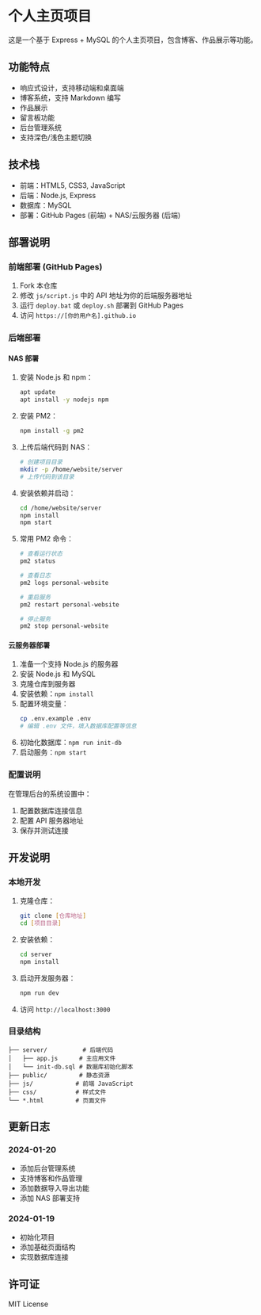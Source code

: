 # 个人主页项目

这是一个基于 Express + MySQL 的个人主页项目，包含博客、作品展示等功能。

## 功能特点

- 响应式设计，支持移动端和桌面端
- 博客系统，支持 Markdown 编写
- 作品展示
- 留言板功能
- 后台管理系统
- 支持深色/浅色主题切换

## 技术栈

- 前端：HTML5, CSS3, JavaScript
- 后端：Node.js, Express
- 数据库：MySQL
- 部署：GitHub Pages (前端) + NAS/云服务器 (后端)

## 部署说明

### 前端部署 (GitHub Pages)

1. Fork 本仓库
2. 修改 `js/script.js` 中的 API 地址为你的后端服务器地址
3. 运行 `deploy.bat` 或 `deploy.sh` 部署到 GitHub Pages
4. 访问 `https://[你的用户名].github.io`

### 后端部署

#### NAS 部署
1. 安装 Node.js 和 npm：
   ```bash
   apt update
   apt install -y nodejs npm
   ```

2. 安装 PM2：
   ```bash
   npm install -g pm2
   ```

3. 上传后端代码到 NAS：
   ```bash
   # 创建项目目录
   mkdir -p /home/website/server
   # 上传代码到该目录
   ```

4. 安装依赖并启动：
   ```bash
   cd /home/website/server
   npm install
   npm start
   ```

5. 常用 PM2 命令：
   ```bash
   # 查看运行状态
   pm2 status
   
   # 查看日志
   pm2 logs personal-website
   
   # 重启服务
   pm2 restart personal-website
   
   # 停止服务
   pm2 stop personal-website
   ```

#### 云服务器部署
1. 准备一个支持 Node.js 的服务器
2. 安装 Node.js 和 MySQL
3. 克隆仓库到服务器
4. 安装依赖：`npm install`
5. 配置环境变量：
   ```bash
   cp .env.example .env
   # 编辑 .env 文件，填入数据库配置等信息
   ```
6. 初始化数据库：`npm run init-db`
7. 启动服务：`npm start`

### 配置说明

在管理后台的系统设置中：

1. 配置数据库连接信息
2. 配置 API 服务器地址
3. 保存并测试连接

## 开发说明

### 本地开发

1. 克隆仓库：
   ```bash
   git clone [仓库地址]
   cd [项目目录]
   ```

2. 安装依赖：
   ```bash
   cd server
   npm install
   ```

3. 启动开发服务器：
   ```bash
   npm run dev
   ```

4. 访问 `http://localhost:3000`

### 目录结构

```
├── server/          # 后端代码
│   ├── app.js      # 主应用文件
│   └── init-db.sql # 数据库初始化脚本
├── public/         # 静态资源
├── js/            # 前端 JavaScript
├── css/           # 样式文件
└── *.html         # 页面文件
```

## 更新日志

### 2024-01-20
- 添加后台管理系统
- 支持博客和作品管理
- 添加数据导入导出功能
- 添加 NAS 部署支持

### 2024-01-19
- 初始化项目
- 添加基础页面结构
- 实现数据库连接

## 许可证

MIT License